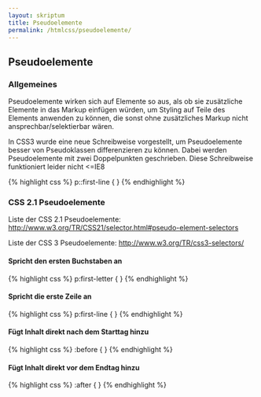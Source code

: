 ```yaml
---
layout: skriptum
title: Pseudoelemente
permalink: /htmlcss/pseudoelemente/
---
```


## Pseudoelemente

### Allgemeines

Pseudoelemente wirken sich auf Elemente so aus, als ob sie zusätzliche Elemente in das Markup einfügen würden, um Styling auf Teile des Elements anwenden zu können, die sonst ohne zusätzliches Markup nicht ansprechbar/selektierbar wären.

In CSS3 wurde eine neue Schreibweise vorgestellt, um Pseudoelemente besser von Pseudoklassen differenzieren zu können. Dabei werden Pseudoelemente mit zwei Doppelpunkten geschrieben. Diese Schreibweise funktioniert leider nicht <=IE8

{% highlight css %}
p::first-line { }
{% endhighlight %}

### CSS 2.1 Pseudoelemente

Liste der CSS 2.1 Pseudoelemente: <http://www.w3.org/TR/CSS21/selector.html#pseudo-element-selectors>

Liste der CSS 3 Pseudoelemente: <http://www.w3.org/TR/css3-selectors/>

#### Spricht den ersten Buchstaben an

{% highlight css %}
p:first-letter { }
{% endhighlight %}


#### Spricht die erste Zeile an
 
{% highlight css %}
p:first-line { }
{% endhighlight %}


####  Fügt Inhalt direkt nach dem Starttag hinzu
   
{% highlight css %}
:before { }
{% endhighlight %}


#### Fügt Inhalt direkt vor dem Endtag hinzu

{% highlight css %}
:after { }
{% endhighlight %}

